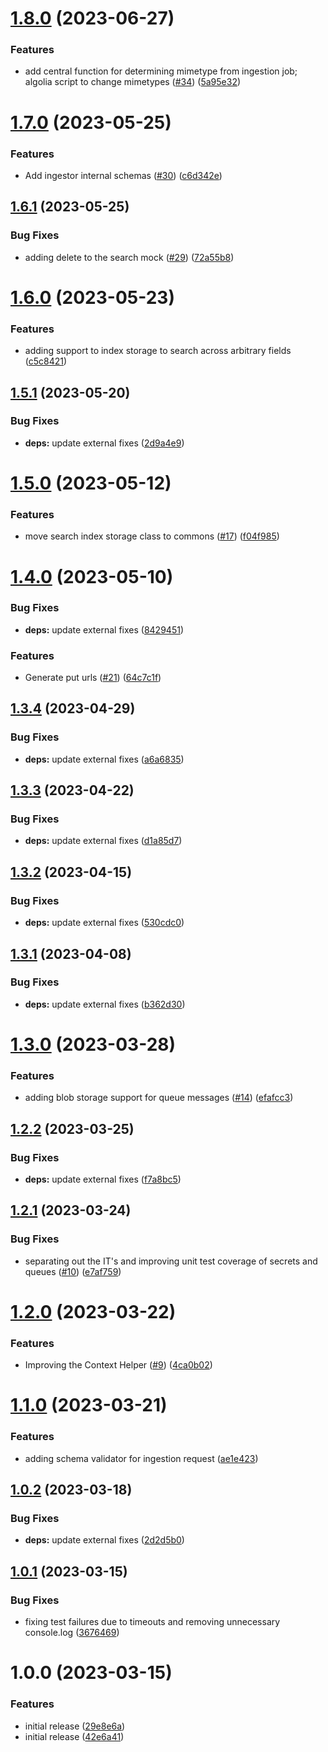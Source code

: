 # [1.8.0](https://github.com/adobe/content-lake-commons/compare/v1.7.0...v1.8.0) (2023-06-27)


### Features

* add central function for determining mimetype from ingestion job; algolia script to change mimetypes ([#34](https://github.com/adobe/content-lake-commons/issues/34)) ([5a95e32](https://github.com/adobe/content-lake-commons/commit/5a95e3268a1f4664d06b458a0e144eae06b38ddc))

# [1.7.0](https://github.com/adobe/content-lake-commons/compare/v1.6.1...v1.7.0) (2023-05-25)


### Features

* Add ingestor internal schemas ([#30](https://github.com/adobe/content-lake-commons/issues/30)) ([c6d342e](https://github.com/adobe/content-lake-commons/commit/c6d342eca9dc41c9b4eebae833a43665b6042f98))

## [1.6.1](https://github.com/adobe/content-lake-commons/compare/v1.6.0...v1.6.1) (2023-05-25)


### Bug Fixes

* adding delete to the search mock ([#29](https://github.com/adobe/content-lake-commons/issues/29)) ([72a55b8](https://github.com/adobe/content-lake-commons/commit/72a55b85048f15183908ed141660725371092d56))

# [1.6.0](https://github.com/adobe/content-lake-commons/compare/v1.5.1...v1.6.0) (2023-05-23)


### Features

* adding support to index storage to search across arbitrary fields ([c5c8421](https://github.com/adobe/content-lake-commons/commit/c5c84217cd3a9c65ade6b59c272ac308e0c69a44))

## [1.5.1](https://github.com/adobe/content-lake-commons/compare/v1.5.0...v1.5.1) (2023-05-20)


### Bug Fixes

* **deps:** update external fixes ([2d9a4e9](https://github.com/adobe/content-lake-commons/commit/2d9a4e976eaed28f8442d3ca5879b58a05649f47))

# [1.5.0](https://github.com/adobe/content-lake-commons/compare/v1.4.0...v1.5.0) (2023-05-12)


### Features

* move search index storage class to commons ([#17](https://github.com/adobe/content-lake-commons/issues/17)) ([f04f985](https://github.com/adobe/content-lake-commons/commit/f04f98545aa56e90920571cdd1ec51b854c35f6e))

# [1.4.0](https://github.com/adobe/content-lake-commons/compare/v1.3.4...v1.4.0) (2023-05-10)


### Bug Fixes

* **deps:** update external fixes ([8429451](https://github.com/adobe/content-lake-commons/commit/8429451d7056db04d51a93c1dcea346512984779))


### Features

* Generate put urls ([#21](https://github.com/adobe/content-lake-commons/issues/21)) ([64c7c1f](https://github.com/adobe/content-lake-commons/commit/64c7c1f2668388f9bbba2b900b467971941c43c4))

## [1.3.4](https://github.com/adobe/content-lake-commons/compare/v1.3.3...v1.3.4) (2023-04-29)


### Bug Fixes

* **deps:** update external fixes ([a6a6835](https://github.com/adobe/content-lake-commons/commit/a6a683508c79d541f828dc5891ae8e3061748bca))

## [1.3.3](https://github.com/adobe/content-lake-commons/compare/v1.3.2...v1.3.3) (2023-04-22)


### Bug Fixes

* **deps:** update external fixes ([d1a85d7](https://github.com/adobe/content-lake-commons/commit/d1a85d700d280383cf8548e4370eb19c6ef9973f))

## [1.3.2](https://github.com/adobe/content-lake-commons/compare/v1.3.1...v1.3.2) (2023-04-15)


### Bug Fixes

* **deps:** update external fixes ([530cdc0](https://github.com/adobe/content-lake-commons/commit/530cdc06cea39e09631b661b2866b5a45fe39e54))

## [1.3.1](https://github.com/adobe/content-lake-commons/compare/v1.3.0...v1.3.1) (2023-04-08)


### Bug Fixes

* **deps:** update external fixes ([b362d30](https://github.com/adobe/content-lake-commons/commit/b362d30cb6f1e91d7a8143dcb48906ed20c4a06b))

# [1.3.0](https://github.com/adobe/content-lake-commons/compare/v1.2.2...v1.3.0) (2023-03-28)


### Features

* adding blob storage support for queue messages ([#14](https://github.com/adobe/content-lake-commons/issues/14)) ([efafcc3](https://github.com/adobe/content-lake-commons/commit/efafcc3a39c02bd7b2f7d9d8f27430b27fc96f04))

## [1.2.2](https://github.com/adobe/content-lake-commons/compare/v1.2.1...v1.2.2) (2023-03-25)


### Bug Fixes

* **deps:** update external fixes ([f7a8bc5](https://github.com/adobe/content-lake-commons/commit/f7a8bc505e62b0cc86443deeaa683c7b79f57b77))

## [1.2.1](https://github.com/adobe/content-lake-commons/compare/v1.2.0...v1.2.1) (2023-03-24)


### Bug Fixes

* separating out the IT's and improving unit test coverage of secrets and queues ([#10](https://github.com/adobe/content-lake-commons/issues/10)) ([e7af759](https://github.com/adobe/content-lake-commons/commit/e7af759b053b168bfdfcbcc843c12f9246cbd23d))

# [1.2.0](https://github.com/adobe/content-lake-commons/compare/v1.1.0...v1.2.0) (2023-03-22)


### Features

* Improving the Context Helper ([#9](https://github.com/adobe/content-lake-commons/issues/9)) ([4ca0b02](https://github.com/adobe/content-lake-commons/commit/4ca0b022900e939a8575a9afc3938efb361e8336))

# [1.1.0](https://github.com/adobe/content-lake-commons/compare/v1.0.2...v1.1.0) (2023-03-21)


### Features

* adding schema validator for ingestion request ([ae1e423](https://github.com/adobe/content-lake-commons/commit/ae1e4237854355ecdc4f7da449b199039860e013))

## [1.0.2](https://github.com/adobe/content-lake-commons/compare/v1.0.1...v1.0.2) (2023-03-18)


### Bug Fixes

* **deps:** update external fixes ([2d2d5b0](https://github.com/adobe/content-lake-commons/commit/2d2d5b05f43d224308d469b08490e44bea177793))

## [1.0.1](https://github.com/adobe/content-lake-commons/compare/v1.0.0...v1.0.1) (2023-03-15)


### Bug Fixes

* fixing test failures due to timeouts and removing unnecessary console.log ([3676469](https://github.com/adobe/content-lake-commons/commit/36764696b5ebf24d5c8731f58576b6debffb04cb))

# 1.0.0 (2023-03-15)


### Features

* initial release ([29e8e6a](https://github.com/adobe/content-lake-commons/commit/29e8e6a25af7cf834b5313335156fe2c0f6ae6be))
* initial release ([42e6a41](https://github.com/adobe/content-lake-commons/commit/42e6a41d80634958809f43d49cb684af27584175))
